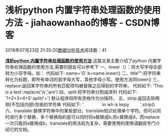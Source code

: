 
# 浅析python 内置字符串处理函数的使用方法​​​​​​​ - jiahaowanhao的博客 - CSDN博客


2018年07月23日 21:35:20[数据分析技术](https://me.csdn.net/jiahaowanhao)阅读数：41


**[浅析python 内置字符串处理函数的使用方法](http://cda.pinggu.org/view/26173.html)**
这篇文章主要介绍了python 内置字符串处理函数的使用方法,需要的朋友可以参考下
一、lower（）：将大写字母全部转为小写字母。如：
代码如下:
name='G'
b=name.lower()
二、title”":将字符串转化为标题，即所有单词的首字母大写，其他字母小写。使用方法同lower()
三、replace:返回某字符串的所有匹配项均被替换之后得到的字符串。
代码如下:
'This is a test'.replace('is','are')
四、split:将字符串分割成序列
代码如下:
'1+2+3+4+5'.split('+')
默认程序将所有空格作为分隔符。
五、strip:返回去除两侧(不包括内部)空格的字符串
代码如下:
'               in wh is kepy         '.strip()
六、translate:替换字符串中的某些部分。translate知识处理单个字符。但可以同时进行多个替换，多个替换指的是可以同时将a替换成b,将c替换成d，而replace一次只能将a替换成b。translate的用法较为复杂，需要使用的使用请翻阅专门介绍它的文档。

